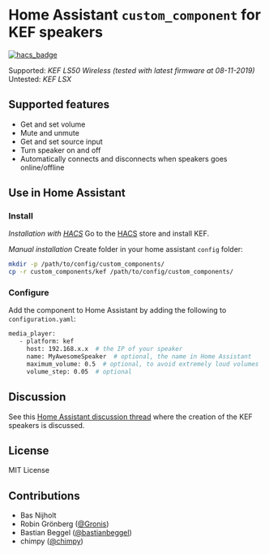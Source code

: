 # Home Assistant `custom_component` for KEF speakers
[![hacs_badge](https://img.shields.io/badge/HACS-Default-orange.svg)](https://github.com/custom-components/hacs)

Supported: *KEF LS50 Wireless (tested with latest firmware at 08-11-2019)*
Untested: *KEF LSX*

## Supported features
- Get and set volume
- Mute and unmute
- Get and set source input
- Turn speaker on and off
- Automatically connects and disconnects when speakers goes online/offline

## Use in Home Assistant

### Install
*Installation with [HACS](https://hacs.xyz/)*
Go to the [HACS](https://hacs.xyz/) store and install KEF.

*Manual installation*
Create folder in your home assistant `config` folder:
```bash
mkdir -p /path/to/config/custom_components/
cp -r custom_components/kef /path/to/config/custom_components/
```

### Configure
Add the component to Home Assistant by adding the following to `configuration.yaml`:
```bash
media_player:
   - platform: kef
     host: 192.168.x.x  # the IP of your speaker
     name: MyAwesomeSpeaker  # optional, the name in Home Assistant
     maximum_volume: 0.5  # optional, to avoid extremely loud volumes
     volume_step: 0.05  # optional
```

## Discussion
See this [Home Assistant discussion thread](https://community.home-assistant.io/t/kef-ls50-wireless/) where the creation of the KEF speakers is discussed.

## License
MIT License

## Contributions
- Bas Nijholt
- Robin Grönberg ([@Gronis](https://github.com/Gronis/pykef))
- Bastian Beggel ([@bastianbeggel](https://github.com/bastianbeggel/hasskef))
- chimpy ([@chimpy](https://github.com/chimpy))
